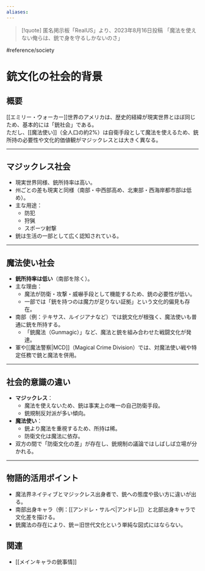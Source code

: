 ```yaml
---
aliases:
---
```

> [!quote]  匿名掲示板「RealUS」より、2023年8月16日投稿
> 「魔法を使えない俺らは、銃で身を守るしかないのさ」  

#reference/society  
# 銃文化の社会的背景

## 概要
[[エミリー・ウォーカー]]世界のアメリカは、歴史的経緯が現実世界とほぼ同じため、基本的には「銃社会」である。  
ただし、[[魔法使い]]（全人口の約2%）は自衛手段として魔法を使えるため、銃所持の必要性や文化的価値観がマジックレスとは大きく異なる。

---

## マジックレス社会
- 現実世界同様、銃所持率は高い。
- 州ごとの差も現実と同様（南部・中西部高め、北東部・西海岸都市部は低め）。
- 主な用途：
  - 防犯
  - 狩猟
  - スポーツ射撃
- 銃は生活の一部として広く認知されている。

---

## 魔法使い社会
- **銃所持率は低い**（南部を除く）。
- 主な理由：
  - 魔法が防衛・攻撃・威嚇手段として機能するため、銃の必要性が低い。
  - 一部では「銃を持つのは魔力が足りない証拠」という文化的偏見も存在。
- 南部（例：テキサス、ルイジアナなど）では銃文化が根強く、魔法使いも普通に銃を所持する。
  - 「銃魔法（Gunmagic）」など、魔法と銃を組み合わせた戦闘文化が発達。
- 軍や[[魔法警察|MCD]]（Magical Crime Division）では、対魔法使い戦や特定任務で銃と魔法を併用。

---

## 社会的意識の違い
- **マジックレス**：
  - 魔法を使えないため、銃は事実上の唯一の自己防衛手段。
  - 銃規制反対派が多い傾向。
- **魔法使い**：
  - 銃より魔法を重視するため、所持は稀。
  - 防衛文化は魔法に依存。
- 双方の間で「防衛文化の差」が存在し、銃規制の議論ではしばしば立場が分かれる。

---

## 物語的活用ポイント
- 魔法界ネイティブとマジックレス出身者で、銃への態度や扱い方に違いが出る。
- 南部出身キャラ（例：[[アンドレ・サルベ|アンドレ]]）と北部出身キャラで文化差を描ける。
- 銃魔法の存在により、銃＝旧世代文化という単純な図式にはならない。

## 関連
- [[メインキャラの銃事情]]